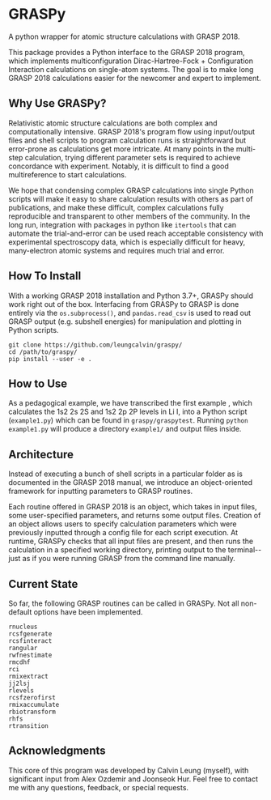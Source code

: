 # GRASPy
A python wrapper for atomic structure calculations with GRASP 2018.

This package provides a Python interface to the GRASP 2018 program, which implements multiconfiguration Dirac-Hartree-Fock + Configuration Interaction calculations on single-atom systems.
The goal is to make long GRASP 2018 calculations easier for the newcomer and expert to implement.
## Why Use GRASPy?
Relativistic atomic structure calculations are both complex and computationally intensive. GRASP 2018's program flow using input/output files and shell scripts to program calculation runs is straightforward but error-prone as calculations get more intricate. At many points in the multi-step calculation, trying different parameter sets is required to achieve concordance with experiment. Notably, it is difficult to find a good multireference to start calculations. 


We hope that condensing complex GRASP calculations into single Python scripts will make it easy to share calculation results with others as part of publications, and make these difficult, complex calculations fully reproducible and transparent to other members of the community. In the long run, integration with packages in python like `itertools` that can automate the trial-and-error can be used reach acceptable consistency with experimental spectroscopy data, which is especially difficult for heavy, many-electron atomic systems and requires much trial and error.


## How To Install
With a working GRASP 2018 installation and Python 3.7+, GRASPy should work right out of the box. Interfacing from GRASPy to GRASP is done entirely via the `os.subprocess()`, and `pandas.read_csv` is used to read out GRASP output (e.g. subshell energies) for manipulation and plotting in Python scripts.

```
git clone https://github.com/leungcalvin/graspy/
cd /path/to/graspy/
pip install --user -e .
```

## How to Use
As a pedagogical example, we have transcribed the first example , which calculates the 1s2 2s 2S and 1s2 2p 2P levels in Li I, into a Python script (`example1.py`) which can be found in `graspy/graspytest`. Running `python example1.py` will produce a directory `example1/` and output files inside.

## Architecture
Instead of executing a bunch of shell scripts in a particular folder as is documented in the GRASP 2018 manual,
we introduce an object-oriented framework for inputting parameters to GRASP routines.

Each routine offered in GRASP 2018 is an object, which takes in input files, some user-specified parameters, and returns some output files.
Creation of an object allows users to specify calculation parameters which were previously inputted through a config file for each script execution.
At runtime, GRASPy checks that all input files are present, and then runs the calculation in a specified working directory, printing output to the terminal--just as if you were running GRASP from the command line manually.

## Current State
So far, the following GRASP routines can be called in GRASPy. Not all non-default options have been implemented.

```
rnucleus
rcsfgenerate
rcsfinteract
rangular
rwfnestimate
rmcdhf
rci
rmixextract
jj2lsj
rlevels
rcsfzerofirst
rmixaccumulate
rbiotransform
rhfs
rtransition
```

## Acknowledgments
This core of this program was developed by Calvin Leung (myself), with significant input from Alex Ozdemir and Joonseok Hur. Feel free to contact me with any questions, feedback, or special requests.

